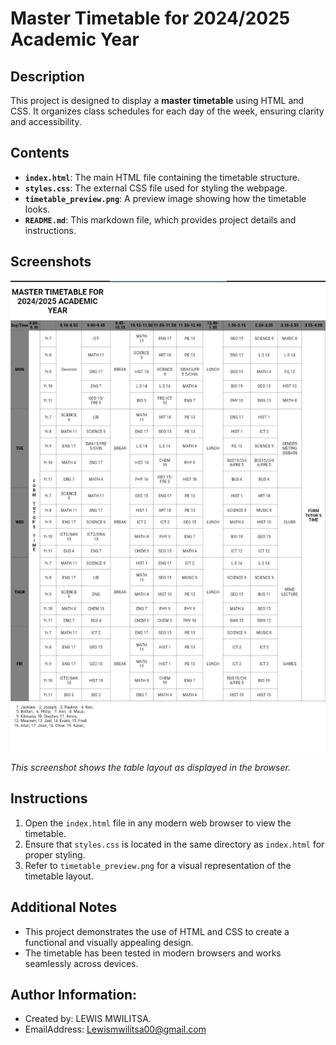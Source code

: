 # Master Timetable for 2024/2025 Academic Year

## Description
This project is designed to display a **master timetable** using HTML and CSS. It organizes class schedules for each day of the week, ensuring clarity and accessibility. 

## Contents
- **`index.html`**: The main HTML file containing the timetable structure.
- **`styles.css`**: The external CSS file used for styling the webpage.
- **`timetable_preview.png`**: A preview image showing how the timetable looks.
- **`README.md`**: This markdown file, which provides project details and instructions.



## Screenshots

![Timetable Preview](timetable_preview.png)

_This screenshot shows the table layout as displayed in the browser._

## Instructions
1. Open the `index.html` file in any modern web browser to view the timetable.
2. Ensure that `styles.css` is located in the same directory as `index.html` for proper styling.
3. Refer to `timetable_preview.png` for a visual representation of the timetable layout.

## Additional Notes
- This project demonstrates the use of HTML and CSS to create a functional and visually appealing design.
- The timetable has been tested in modern browsers and works seamlessly across devices.

## Author Information:
- Created by: LEWIS MWILITSA. 
- EmailAddress: Lewismwilitsa00@gmail.com 